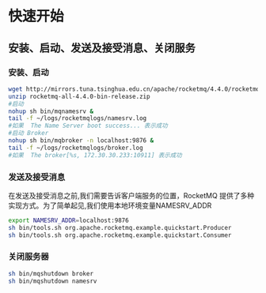 # 快速开始

## 安装、启动、发送及接受消息、关闭服务

### 安装、启动

```bash
wget http://mirrors.tuna.tsinghua.edu.cn/apache/rocketmq/4.4.0/rocketmq-all-4.4.0-bin-release.zip
unzip rocketmq-all-4.4.0-bin-release.zip
#启动  
nohup sh bin/mqnamesrv &
tail -f ~/logs/rocketmqlogs/namesrv.log
#如果  The Name Server boot success... 表示成功
#启动 Broker
nohup sh bin/mqbroker -n localhost:9876 &
tail -f ~/logs/rocketmqlogs/broker.log 
#如果  The broker[%s, 172.30.30.233:10911] 表示成功

```

### 发送及接受消息

在发送及接受消息之前,我们需要告诉客户端服务的位置，RocketMQ 提供了多种实现方式。为了简单起见,我们使用本地环境变量NAMESRV_ADDR

```bash
export NAMESRV_ADDR=localhost:9876
sh bin/tools.sh org.apache.rocketmq.example.quickstart.Producer
sh bin/tools.sh org.apache.rocketmq.example.quickstart.Consumer
```

### 关闭服务器

```bash
sh bin/mqshutdown broker
sh bin/mqshutdown namesrv
```
